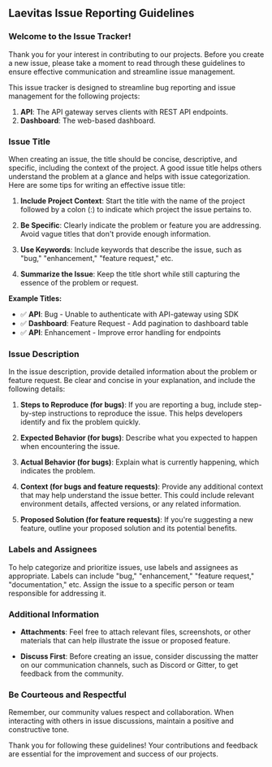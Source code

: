 
## Laevitas Issue Reporting Guidelines

### Welcome to the Issue Tracker!

Thank you for your interest in contributing to our projects. Before you create a new issue, please take a moment to read through these guidelines to ensure effective communication and streamline issue management.

This issue tracker is designed to streamline bug reporting and issue management for the following projects:
1.  **API**: The API gateway serves clients with REST API endpoints.
2.  **Dashboard**: The web-based dashboard.

### Issue Title

When creating an issue, the title should be concise, descriptive, and specific, including the context of the project. A good issue title helps others understand the problem at a glance and helps with issue categorization. Here are some tips for writing an effective issue title:

1.  **Include Project Context**: Start the title with the name of the project followed by a colon (:) to indicate which project the issue pertains to.
    
2.  **Be Specific**: Clearly indicate the problem or feature you are addressing. Avoid vague titles that don't provide enough information.
    
3.  **Use Keywords**: Include keywords that describe the issue, such as "bug," "enhancement," "feature request," etc.
    
4.  **Summarize the Issue**: Keep the title short while still capturing the essence of the problem or request.
    

**Example Titles:**

-   ✅ **API**: Bug - Unable to authenticate with API-gateway using SDK
-   ✅ **Dashboard**: Feature Request - Add pagination to dashboard table
-   ✅ **API**: Enhancement - Improve error handling for endpoints

### Issue Description

In the issue description, provide detailed information about the problem or feature request. Be clear and concise in your explanation, and include the following details:

1.  **Steps to Reproduce (for bugs)**: If you are reporting a bug, include step-by-step instructions to reproduce the issue. This helps developers identify and fix the problem quickly.
    
2.  **Expected Behavior (for bugs)**: Describe what you expected to happen when encountering the issue.
    
3.  **Actual Behavior (for bugs)**: Explain what is currently happening, which indicates the problem.
    
4.  **Context (for bugs and feature requests)**: Provide any additional context that may help understand the issue better. This could include relevant environment details, affected versions, or any related information.
    
5.  **Proposed Solution (for feature requests)**: If you're suggesting a new feature, outline your proposed solution and its potential benefits.
    

### Labels and Assignees

To help categorize and prioritize issues, use labels and assignees as appropriate. Labels can include "bug," "enhancement," "feature request," "documentation," etc. Assign the issue to a specific person or team responsible for addressing it.

### Additional Information

-   **Attachments**: Feel free to attach relevant files, screenshots, or other materials that can help illustrate the issue or proposed feature.
    
-   **Discuss First**: Before creating an issue, consider discussing the matter on our communication channels, such as Discord or Gitter, to get feedback from the community.
    

### Be Courteous and Respectful

Remember, our community values respect and collaboration. When interacting with others in issue discussions, maintain a positive and constructive tone.

Thank you for following these guidelines! Your contributions and feedback are essential for the improvement and success of our projects.